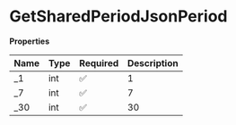 # GetSharedPeriodJsonPeriod

**Properties**

| Name | Type | Required | Description |
| :--- | :--- | :------- | :---------- |
| \_1  | int  | ✅       | 1           |
| \_7  | int  | ✅       | 7           |
| \_30 | int  | ✅       | 30          |
